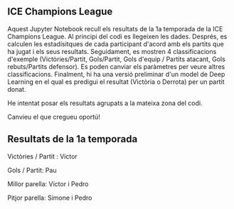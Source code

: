 ## ICE Champions League

Aquest Jupyter Notebook recull els resultats de la 1a temporada de la ICE Champions League. Al principi del codi es llegeixen les dades. Després, es calculen les estadísitques de cada participant d'acord amb els partits que ha jugat i els seus resultats. Seguidament, es mostren 4 classificacions d'exemple (Victòries/Partit, Gols/Partit, Gols d'equip / Partits atacant, Gols rebuts/Partits defensor). Es poden canviar els paràmetres per veure altres classificacions. Finalment, hi ha una versió preliminar d'un model de Deep Learning en el qual es predigui el resultat (Victòria o Derrota) per un partit donat.

He intentat posar els resultats agrupats a la mateixa zona del codi.

Canvieu el que cregueu oportú!

## Resultats de la 1a temporada
Victòries / Partit : Víctor

Gols / Partit: Pau

Millor parella: Víctor i Pedro

Pitjor parella: Simone i Pedro